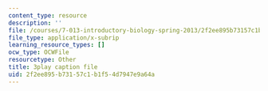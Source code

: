 ```yaml
---
content_type: resource
description: ''
file: /courses/7-013-introductory-biology-spring-2013/2f2ee895b73157c1b1f54d7947e9a64a_dKLkXQEN9XU.vtt
file_type: application/x-subrip
learning_resource_types: []
ocw_type: OCWFile
resourcetype: Other
title: 3play caption file
uid: 2f2ee895-b731-57c1-b1f5-4d7947e9a64a
---
```

